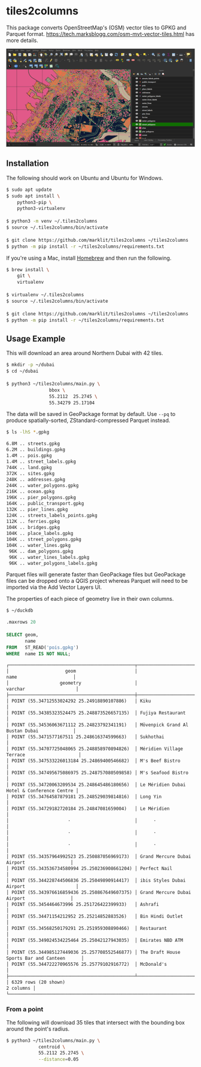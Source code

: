 # tiles2columns

This package converts OpenStreetMap's (OSM) vector tiles to GPKG and Parquet format. https://tech.marksblogg.com/osm-mvt-vector-tiles.html has more details.

![QGIS](qgis-bin_EwGInUL32n.png)

## Installation

The following should work on Ubuntu and Ubuntu for Windows.

```bash
$ sudo apt update
$ sudo apt install \
    python3-pip \
    python3-virtualenv

$ python3 -m venv ~/.tiles2columns
$ source ~/.tiles2columns/bin/activate

$ git clone https://github.com/marklit/tiles2columns ~/tiles2columns
$ python -m pip install -r ~/tiles2columns/requirements.txt
```

If you're using a Mac, install [Homebrew](https://brew.sh/) and then run the following.

```bash
$ brew install \
    git \
    virtualenv

$ virtualenv ~/.tiles2columns
$ source ~/.tiles2columns/bin/activate

$ git clone https://github.com/marklit/tiles2columns ~/tiles2columns
$ python -m pip install -r ~/tiles2columns/requirements.txt
```

## Usage Example

This will download an area around Northern Dubai with 42 tiles.

```bash
$ mkdir -p ~/dubai
$ cd ~/dubai

$ python3 ~/tiles2columns/main.py \
                bbox \
                55.2112  25.2745 \
                55.34279 25.17104
```

The data will be saved in GeoPackage format by default. Use ``--pq`` to produce spatially-sorted, ZStandard-compressed Parquet instead.

```bash
$ ls -lhS *.gpkg
```

```
6.8M .. streets.gpkg
6.2M .. buildings.gpkg
1.4M .. pois.gpkg
1.4M .. street_labels.gpkg
744K .. land.gpkg
372K .. sites.gpkg
248K .. addresses.gpkg
244K .. water_polygons.gpkg
216K .. ocean.gpkg
196K .. pier_polygons.gpkg
164K .. public_transport.gpkg
132K .. pier_lines.gpkg
124K .. streets_labels_points.gpkg
112K .. ferries.gpkg
104K .. bridges.gpkg
104K .. place_labels.gpkg
104K .. street_polygons.gpkg
104K .. water_lines.gpkg
 96K .. dam_polygons.gpkg
 96K .. water_lines_labels.gpkg
 96K .. water_polygons_labels.gpkg
```

Parquet files will generate faster than GeoPackage files but GeoPackage files can be dropped onto a QGIS project whereas Parquet will need to be imported via the Add Vector Layers UI.

The properties of each piece of geometry live in their own columns.

```bash
$ ~/duckdb
```

```sql
.maxrows 20

SELECT geom,
       name
FROM   ST_READ('pois.gpkg')
WHERE  name IS NOT NULL;
```

```
┌───────────────────────────────────────────────┬─────────────────────────────────────────────┐
│                     geom                      │                    name                     │
│                   geometry                    │                   varchar                   │
├───────────────────────────────────────────────┼─────────────────────────────────────────────┤
│ POINT (55.34712553024292 25.24918890107886)   │ Kiku                                        │
│ POINT (55.34385323524475 25.248873526657135)  │ Fujiya Restaurant                           │
│ POINT (55.34536063671112 25.24823792341191)   │ Mövenpick Grand Al Bustan Dubai             │
│ POINT (55.3471577167511 25.248616374599663)   │ Sukhothai                                   │
│ POINT (55.34707725048065 25.248858970894826)  │ Méridien Village Terrace                    │
│ POINT (55.347533226013184 25.24869400546682)  │ M's Beef Bistro                             │
│ POINT (55.347495675086975 25.248757080509858) │ M's Seafood Bistro                          │
│ POINT (55.34720063209534 25.248645486180656)  │ Le Méridien Dubai Hotel & Conference Centre │
│ POINT (55.34764587879181 25.248529039814816)  │ Long Yin                                    │
│ POINT (55.34729182720184 25.24847081659004)   │ Le Méridien                                 │
│                      ·                        │      ·                                      │
│                      ·                        │      ·                                      │
│                      ·                        │      ·                                      │
│ POINT (55.34357964992523 25.250887056969173)  │ Grand Mercure Dubai Airport                 │
│ POINT (55.343536734580994 25.250236908661204) │ Perfect Nail                                │
│ POINT (55.344228744506836 25.25049890914417)  │ ibis Styles Dubai Airport                   │
│ POINT (55.343976616859436 25.250867649607375) │ Grand Mercure Dubai Airport                 │
│ POINT (55.3454464673996 25.251726422399933)   │ Ashrafi                                     │
│ POINT (55.34471154212952 25.25214852883526)   │ Bin Hindi Outlet                            │
│ POINT (55.34568250179291 25.251959308890466)  │ Restaurant                                  │
│ POINT (55.349024534225464 25.25042127943035)  │ Emirates NBD ATM                            │
│ POINT (55.344985127449036 25.257708552546877) │ The Draft House Sports Bar and Canteen      │
│ POINT (55.344722270965576 25.25779102916772)  │ McDonald's                                  │
├───────────────────────────────────────────────┴─────────────────────────────────────────────┤
│ 6329 rows (20 shown)                                                              2 columns │
└─────────────────────────────────────────────────────────────────────────────────────────────┘
```

### From a point

The following will download 35 tiles that intersect with the bounding box around the point's radius.

```bash
$ python3 ~/tiles2columns/main.py \
            centroid \
            55.2112 25.2745 \
            --distance=0.05
```

